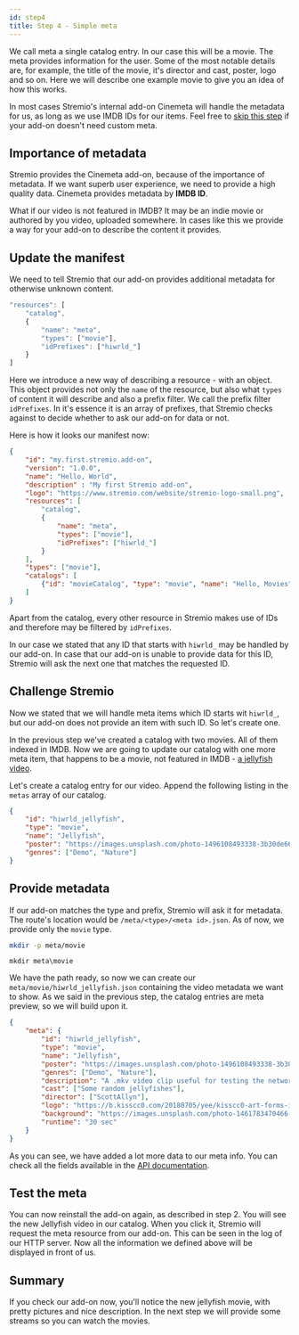```yaml
---
id: step4
title: Step 4 - Simple meta
---
```


We call meta a single catalog entry. In our case this will be a movie. The meta provides information for the user. Some of the most notable details are, for example, the title of the movie, it's director and cast, poster, logo and so on. Here we will describe one example movie to give you an idea of how this works.

In most cases Stremio's internal add-on Cinemeta will handle the metadata for us, as long as we use IMDB IDs for our items. Feel free to [skip this step](./step5) if your add-on doesn't need custom meta.

Importance of metadata
---

Stremio provides the Cinemeta add-on, because of the importance of metadata. If we want superb user experience, we need to provide a high quality data. Cinemeta provides metadata by **IMDB ID**.

What if our video is not featured in IMDB? It may be an indie movie or authored by you video, uploaded somewhere. In cases like this we provide a way for your add-on to describe the content it provides.

Update the manifest
---

We need to tell Stremio that our add-on provides additional metadata for otherwise unknown content.

```JavaScript
"resources": [
    "catalog",
    {
        "name": "meta",
        "types": ["movie"],
        "idPrefixes": ["hiwrld_"]
    }
]
```

Here we introduce a new way of describing a resource - with an object. This object provides not only the `name` of the resource, but also what `types` of content it will describe and also a prefix filter. We call the prefix filter `idPrefixes`. In it's essence it is an array of prefixes, that Stremio checks against to decide whether to ask our add-on for data or not.

Here is how it looks our manifest now:

```json
{
    "id": "my.first.stremio.add-on",
    "version": "1.0.0",
    "name": "Hello, World",
    "description" : "My first Stremio add-on",
    "logo": "https://www.stremio.com/website/stremio-logo-small.png",
    "resources": [
        "catalog",
        {
            "name": "meta",
            "types": ["movie"],
            "idPrefixes": ["hiwrld_"]
        }
    ],
    "types": ["movie"],
    "catalogs": [
        {"id": "movieCatalog", "type": "movie", "name": "Hello, Movies"}
    ]
}
```

Apart from the catalog, every other resource in Stremio makes use of IDs and therefore may be filtered by `idPrefixes`.

In our case we stated that any ID that starts with `hiwrld_` may be handled by our add-on. In case that our add-on is unable to provide data for this ID, Stremio will ask the next one that matches the requested ID.

Challenge Stremio
---

Now we stated that we will handle meta items which ID starts wit `hiwrld_`, but our add-on does not provide an item with such ID. So let's create one.

In the previous step we've created a catalog with two movies. All of them indexed in IMDB. Now we are going to update our catalog with one more meta item, that happens to be a movie, not featured in IMDB - [a jellyfish video](http://jell.yfish.us/).

Let's create a catalog entry for our video. Append the following listing in the `metas` array of our catalog.

```json
{
    "id": "hiwrld_jellyfish",
    "type": "movie",
    "name": "Jellyfish",
    "poster": "https://images.unsplash.com/photo-1496108493338-3b30de66f9be",
    "genres": ["Demo", "Nature"]
}
```

Provide metadata
---

If our add-on matches the type and prefix, Stremio will ask it for metadata. The route's location would be `/meta/<type>/<meta id>.json`. As of now, we provide only the `movie` type.

<!--DOCUSAURUS_CODE_TABS-->
<!--bash-->
```bash
mkdir -p meta/movie
```
<!--cmd-->
```batch
mkdir meta\movie
```
<!--END_DOCUSAURUS_CODE_TABS-->

We have the path ready, so now we can create our `meta/movie/hiwrld_jellyfish.json` containing the video metadata we want to show. As we said in the previous step, the catalog entries are meta preview, so we will build upon it.

```json
{
    "meta": {
        "id": "hiwrld_jellyfish",
        "type": "movie",
        "name": "Jellyfish",
        "poster": "https://images.unsplash.com/photo-1496108493338-3b30de66f9be",
        "genres": ["Demo", "Nature"],
        "description": "A .mkv video clip useful for testing the network streaming and playback performance of media streamers & HTPCs.",
        "cast": ["Some random jellyfishes"],
        "director": ["ScottAllyn"],
        "logo": "https://b.kisscc0.com/20180705/yee/kisscc0-art-forms-in-nature-jellyfish-recapitulation-theor-jellyfish-5b3dcabcb00692.802484341530776252721.png",
        "background": "https://images.unsplash.com/photo-1461783470466-185038239ee3",
        "runtime": "30 sec"
    }
}
```

As you can see, we have added a lot more data to our meta info. You can check all the fields available in the [API documentation](https://github.com/Stremio/stremio-addon-sdk/blob/v1.0-builder/docs/api/responses/meta.md).

Test the meta
---

You can now reinstall the add-on again, as described in step 2. You will see the new Jellyfish video in our catalog. When you click it, Stremio will request the meta resource from our add-on. This can be seen in the log of our HTTP server. Now all the information we defined above will be displayed in front of us.

Summary
---

If you check our add-on now, you'll notice the new jellyfish movie, with pretty pictures and nice description. In the next step we will provide some streams so you can watch the movies.

